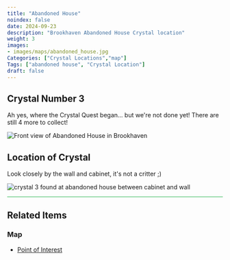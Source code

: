```yaml
---
title: "Abandoned House"
noindex: false
date: 2024-09-23
description: "Brookhaven Abandoned House Crystal location"
weight: 3
images:
- images/maps/abandoned_house.jpg
Categories: ["Crystal Locations","map"]
Tags: ["abandoned house", "Crystal Location"]
draft: false
--- 
```



## Crystal Number 3 

Ah yes, where the Crystal Quest began... but we're not done yet! There are still 4 more to collect!

![Front view of Abandoned House in Brookhaven](/images/maps/abandoned_house.jpg?width=400px)

## Location of Crystal

Look closely by the wall and cabinet, it's not a critter ;) 

![crystal 3 found at abandoned house between cabinet and wall](/images/maps/crystals/crystal_3_at_abandoned_house_between_cabinet_and_wall.png?width=400px)

<hr style="background-color: #28b44c" size=8>

## Related Items

### Map

- [Point of Interest](/map/poi/abandoned-house)

